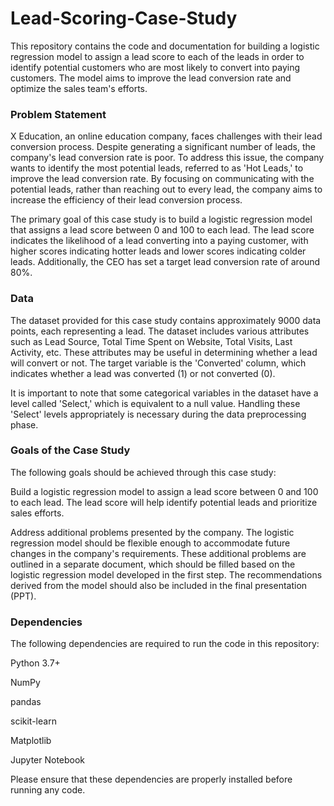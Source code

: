 # Lead-Scoring-Case-Study


This repository contains the code and documentation for building a logistic regression model to assign a lead score to each of the leads in order to identify potential customers who are most likely to convert into paying customers. The model aims to improve the lead conversion rate and optimize the sales team's efforts.

### Problem Statement
X Education, an online education company, faces challenges with their lead conversion process. Despite generating a significant number of leads, the company's lead conversion rate is poor. To address this issue, the company wants to identify the most potential leads, referred to as 'Hot Leads,' to improve the lead conversion rate. By focusing on communicating with the potential leads, rather than reaching out to every lead, the company aims to increase the efficiency of their lead conversion process.

The primary goal of this case study is to build a logistic regression model that assigns a lead score between 0 and 100 to each lead. The lead score indicates the likelihood of a lead converting into a paying customer, with higher scores indicating hotter leads and lower scores indicating colder leads. Additionally, the CEO has set a target lead conversion rate of around 80%.

### Data
The dataset provided for this case study contains approximately 9000 data points, each representing a lead. The dataset includes various attributes such as Lead Source, Total Time Spent on Website, Total Visits, Last Activity, etc. These attributes may be useful in determining whether a lead will convert or not. The target variable is the 'Converted' column, which indicates whether a lead was converted (1) or not converted (0).

It is important to note that some categorical variables in the dataset have a level called 'Select,' which is equivalent to a null value. Handling these 'Select' levels appropriately is necessary during the data preprocessing phase.

### Goals of the Case Study
The following goals should be achieved through this case study:

Build a logistic regression model to assign a lead score between 0 and 100 to each lead. The lead score will help identify potential leads and prioritize sales efforts.

Address additional problems presented by the company. The logistic regression model should be flexible enough to accommodate future changes in the company's requirements. These additional problems are outlined in a separate document, which should be filled based on the logistic regression model developed in the first step. The recommendations derived from the model should also be included in the final presentation (PPT).


### Dependencies

The following dependencies are required to run the code in this repository:

Python 3.7+

NumPy

pandas

scikit-learn

Matplotlib

Jupyter Notebook

Please ensure that these dependencies are properly installed before running any code.

